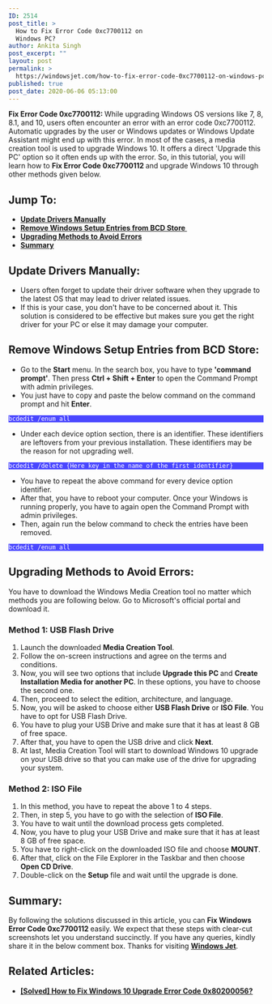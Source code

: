 ```yaml
---
ID: 2514
post_title: >
  How to Fix Error Code 0xc7700112 on
  Windows PC?
author: Ankita Singh
post_excerpt: ""
layout: post
permalink: >
  https://windowsjet.com/how-to-fix-error-code-0xc7700112-on-windows-pc-2514/
published: true
post_date: 2020-06-06 05:13:00
---
```

<strong><span class="dropcap dropcap1">F</span></strong><strong>ix Error Code 0xc7700112: </strong>While upgrading Windows OS versions like 7, 8, 8.1, and 10, users often encounter an error with an error code 0xc7700112. Automatic upgrades by the user or Windows updates or Windows Update Assistant might end up with this error. In most of the cases, a media creation tool is used to upgrade Windows 10. It offers a direct 'Upgrade this PC' option so it often ends up with the error. So, in this tutorial, you will learn how to <strong>Fix Error Code 0xc7700112 </strong>and upgrade Windows 10 through other methods given below.
<h2>Jump To:</h2>
<ul>
 	<li><strong><a href="#1">Update Drivers Manually</a></strong></li>
 	<li><strong><a href="#2">Remove Windows Setup Entries from BCD Store </a></strong></li>
 	<li><strong><a href="#3">Upgrading Methods to Avoid Errors</a></strong></li>
 	<li><strong><a href="#4">Summary</a></strong></li>
</ul>
<h2 id="1">Update Drivers Manually:</h2>
<ul>
 	<li>Users often forget to update their driver software when they upgrade to the latest OS that may lead to driver related issues.</li>
 	<li>If this is your case, you don't have to be concerned about it. This solution is considered to be effective but makes sure you get the right driver for your PC or else it may damage your computer.</li>
</ul>
<h2 id="2">Remove Windows Setup Entries from BCD Store:</h2>
<ul>
 	<li>Go to the <strong>Start</strong> menu. In the search box, you have to type <strong>'command prompt'</strong>. Then press <b>Ctrl + Shift + </b><strong>Enter</strong> to open the Command Prompt with admin privileges.</li>
 	<li>You just have to copy and paste the below command on the command prompt and hit <strong>Enter</strong>.</li>
</ul>
<p style="background: #4a47ff;"><code style="background: #4a47ff; color: white;">bcdedit /enum all</code></p>

<ul>
 	<li>Under each device option section, there is an identifier. These identifiers are leftovers from your previous installation. These identifiers may be the reason for not upgrading well. <span id="div-gpt-ad-thewindowsclub_com-medrectangle-3-0" class="ezoic-ad ezoic-adl ezfound" data-google-query-id="CIrV2pqt7OkCFUgnjwodC7MFGQ"></span></li>
</ul>
<p style="background: #4a47ff;"><code style="background: #4a47ff; color: white;">bcdedit /delete {Here key in the name of the first identifier}</code></p>

<ul>
 	<li>You have to repeat the above command for every device option identifier.</li>
 	<li>After that, you have to reboot your computer. Once your Windows is running properly, you have to again open the Command Prompt with admin privileges.</li>
 	<li>Then, again run the below command to check the entries have been removed.</li>
</ul>
<p style="background: #4a47ff;"><code style="background: #4a47ff; color: white;">bcdedit /enum all</code></p>

<h2 id="3">Upgrading Methods to Avoid Errors:</h2>
You have to download the Windows Media Creation tool no matter which methods you are following below. Go to Microsoft's official portal and download it.
<h3>Method 1: USB Flash Drive</h3>
<ol>
 	<li>Launch the downloaded <strong>Media Creation Tool</strong>.</li>
 	<li>Follow the on-screen instructions and agree on the terms and conditions.</li>
 	<li>Now, you will see two options that include <strong>Upgrade this PC </strong>and <strong>Create Installation Media for another PC</strong>. In these options, you have to choose the second one.</li>
 	<li>Then, proceed to select the edition, architecture, and language.</li>
 	<li>Now, you will be asked to choose either <strong>USB Flash Drive</strong> or <strong>ISO File</strong>. You have to opt for USB Flash Drive.</li>
 	<li>You have to plug your USB Drive and make sure that it has at least 8 GB of free space.</li>
 	<li>After that, you have to open the USB drive and click <strong>Next</strong>.</li>
 	<li>At last, Media Creation Tool will start to download Windows 10 upgrade on your USB drive so that you can make use of the drive for upgrading your system.</li>
</ol>
<h3>Method 2: ISO File</h3>
<ol>
 	<li>In this method, you have to repeat the above 1 to 4 steps.</li>
 	<li>Then, in step 5, you have to go with the selection of <strong>ISO File</strong>.</li>
 	<li>You have to wait until the download process gets completed.</li>
 	<li>Now, you have to plug your USB Drive and make sure that it has at least 8 GB of free space.</li>
 	<li>You have to right-click on the downloaded ISO file and choose <strong>MOUNT</strong>.</li>
 	<li>After that, click on the File Explorer in the Taskbar and then choose <strong>Open CD Drive</strong>.</li>
 	<li>Double-click on the <strong>Setup</strong> file and wait until the upgrade is done.</li>
</ol>
<h2 id="4">Summary:</h2>
By following the solutions discussed in this article, you can <strong>Fix Windows Error Code 0xc7700112 </strong>easily. We expect that these steps with clear-cut screenshots let you understand succinctly. If you have any queries, kindly share it in the below comment box. Thanks for visiting <a href="https://windowsjet.com/"><strong>Windows Jet</strong></a>.
<h2>Related Articles:</h2>
<ul>
 	<li><strong><a class="LinkSuggestion__Link-sc-1mdih4x-2 jZPuuT" href="https://windowsjet.com/solved-how-to-fix-windows-10-upgrade-error-code-0x80200056-2494/" target="_blank" rel="noopener noreferrer">[Solved] How to Fix Windows 10 Upgrade Error Code 0x80200056?</a></strong></li>
</ul>